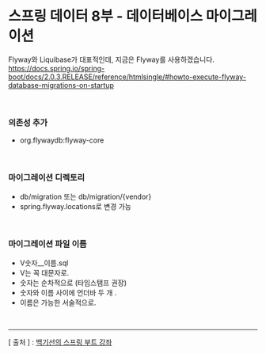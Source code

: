 스프링 데이터 8부 - 데이터베이스 마이그레이션
===

Flyway와 Liquibase가 대표적인데, 지금은 Flyway를 사용하겠습니다.  
https://docs.spring.io/spring-boot/docs/2.0.3.RELEASE/reference/htmlsingle/#howto-execute-flyway-database-migrations-on-startup

<br/>

### 의존성 추가
  + org.flywaydb:flyway-core

<br/>

### 마이그레이션 디렉토리
  + db/migration 또는 db/migration/{vendor}
  + spring.flyway.locations로 변경 가능

<br/>

### 마이그레이션 파일 이름
  + V숫자__이름.sql
  + V는 꼭 대문자로.
  + 숫자는 순차적으로 (타임스탬프 권장)
  + 숫자와 이름 사이에 언더바 두 개 .
  + 이름은 가능한 서술적으로.

<br/>

---
[ 출처 ] : [백기선의 스프링 부트 강좌](https://www.inflearn.com/course/%EC%8A%A4%ED%94%84%EB%A7%81%EB%B6%80%ED%8A%B8/)
